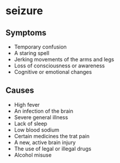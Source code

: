 # seizure

## Symptoms
- Temporary confusion
- A staring spell
- Jerking movements of the arms and legs
- Loss of consciousness or awareness
- Cognitive or emotional changes

## Causes
- High fever
- An infection of the brain
- Severe general illness
- Lack of sleep
- Low blood sodium
- Certain medicines the trat pain
- A new, active brain injury
- The use of legal or illegal drugs
- Alcohol misuse